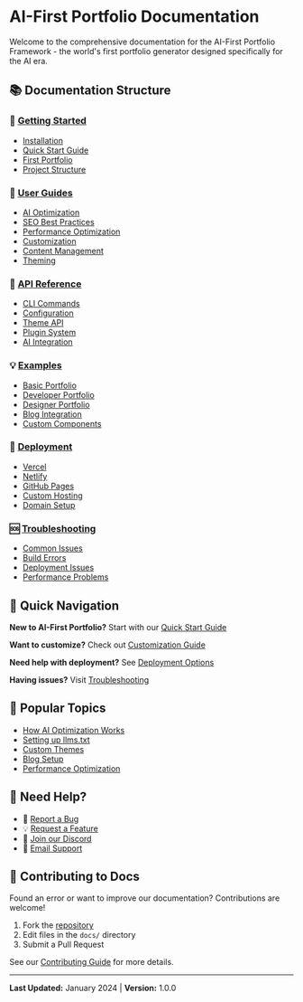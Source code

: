 # AI-First Portfolio Documentation

Welcome to the comprehensive documentation for the AI-First Portfolio Framework - the world's first portfolio generator designed specifically for the AI era.

## 📚 Documentation Structure

### 🚀 [Getting Started](getting-started/)
- [Installation](getting-started/installation.md)
- [Quick Start Guide](getting-started/quick-start.md)
- [First Portfolio](getting-started/first-portfolio.md)
- [Project Structure](getting-started/project-structure.md)

### 📖 [User Guides](guides/)
- [AI Optimization](guides/ai-optimization.md)
- [SEO Best Practices](guides/seo-best-practices.md)
- [Performance Optimization](guides/performance.md)
- [Customization](guides/customization.md)
- [Content Management](guides/content-management.md)
- [Theming](guides/theming.md)

### 🔧 [API Reference](api/)
- [CLI Commands](api/cli-commands.md)
- [Configuration](api/configuration.md)
- [Theme API](api/theme-api.md)
- [Plugin System](api/plugins.md)
- [AI Integration](api/ai-integration.md)

### 💡 [Examples](examples/)
- [Basic Portfolio](examples/basic-portfolio.md)
- [Developer Portfolio](examples/developer-portfolio.md)
- [Designer Portfolio](examples/designer-portfolio.md)
- [Blog Integration](examples/blog-integration.md)
- [Custom Components](examples/custom-components.md)

### 🚀 [Deployment](deployment/)
- [Vercel](deployment/vercel.md)
- [Netlify](deployment/netlify.md)
- [GitHub Pages](deployment/github-pages.md)
- [Custom Hosting](deployment/custom-hosting.md)
- [Domain Setup](deployment/domain-setup.md)

### 🆘 [Troubleshooting](troubleshooting/)
- [Common Issues](troubleshooting/common-issues.md)
- [Build Errors](troubleshooting/build-errors.md)
- [Deployment Issues](troubleshooting/deployment-issues.md)
- [Performance Problems](troubleshooting/performance.md)

## 🎯 Quick Navigation

**New to AI-First Portfolio?** Start with our [Quick Start Guide](getting-started/quick-start.md)

**Want to customize?** Check out [Customization Guide](guides/customization.md)

**Need help with deployment?** See [Deployment Options](deployment/)

**Having issues?** Visit [Troubleshooting](troubleshooting/)

## 🌟 Popular Topics

- [How AI Optimization Works](guides/ai-optimization.md#how-it-works)
- [Setting up llms.txt](guides/ai-optimization.md#llms-txt-generation)
- [Custom Themes](guides/theming.md#creating-custom-themes)
- [Blog Setup](examples/blog-integration.md)
- [Performance Optimization](guides/performance.md)

## 💬 Need Help?

- 🐛 [Report a Bug](https://github.com/ai-portfolio/create-ai-portfolio/issues)
- 💡 [Request a Feature](https://github.com/ai-portfolio/create-ai-portfolio/discussions)
- 💬 [Join our Discord](https://discord.gg/ai-portfolio)
- 📧 [Email Support](mailto:support@ai-portfolio.dev)

## 🤝 Contributing to Docs

Found an error or want to improve our documentation? Contributions are welcome!

1. Fork the [repository](https://github.com/ai-portfolio/create-ai-portfolio)
2. Edit files in the `docs/` directory
3. Submit a Pull Request

See our [Contributing Guide](../CONTRIBUTING.md) for more details.

---

**Last Updated:** January 2024 | **Version:** 1.0.0